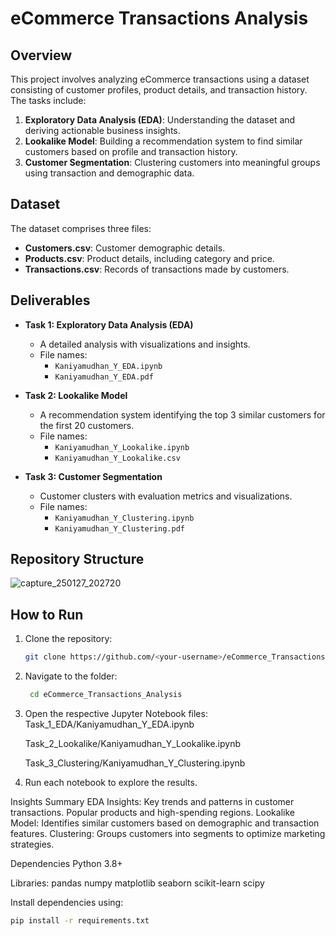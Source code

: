 # eCommerce Transactions Analysis

## Overview
This project involves analyzing eCommerce transactions using a dataset consisting of customer profiles, product details, and transaction history. The tasks include:
1. **Exploratory Data Analysis (EDA)**: Understanding the dataset and deriving actionable business insights.
2. **Lookalike Model**: Building a recommendation system to find similar customers based on profile and transaction history.
3. **Customer Segmentation**: Clustering customers into meaningful groups using transaction and demographic data.

## Dataset
The dataset comprises three files:
- **Customers.csv**: Customer demographic details.
- **Products.csv**: Product details, including category and price.
- **Transactions.csv**: Records of transactions made by customers.

## Deliverables
- **Task 1: Exploratory Data Analysis (EDA)**
  - A detailed analysis with visualizations and insights.
  - File names: 
    - `Kaniyamudhan_Y_EDA.ipynb`
    - `Kaniyamudhan_Y_EDA.pdf`

- **Task 2: Lookalike Model**
  - A recommendation system identifying the top 3 similar customers for the first 20 customers.
  - File names: 
    - `Kaniyamudhan_Y_Lookalike.ipynb`
    - `Kaniyamudhan_Y_Lookalike.csv`

- **Task 3: Customer Segmentation**
  - Customer clusters with evaluation metrics and visualizations.
  - File names: 
    - `Kaniyamudhan_Y_Clustering.ipynb`
    - `Kaniyamudhan_Y_Clustering.pdf`

## Repository Structure
![capture_250127_202720](https://github.com/user-attachments/assets/91febc0c-abe9-4c0a-8681-0b57ae456faf)

## How to Run
1. Clone the repository:
   ```bash
   git clone https://github.com/<your-username>/eCommerce_Transactions_Analysis.git
   
2. Navigate to the folder:
   ```bash
    cd eCommerce_Transactions_Analysis
   
3. Open the respective Jupyter Notebook files:
   Task_1_EDA/Kaniyamudhan_Y_EDA.ipynb
   
   Task_2_Lookalike/Kaniyamudhan_Y_Lookalike.ipynb
   
   Task_3_Clustering/Kaniyamudhan_Y_Clustering.ipynb
   
5. Run each notebook to explore the results.

Insights Summary
EDA Insights:
Key trends and patterns in customer transactions.
Popular products and high-spending regions.
Lookalike Model:
Identifies similar customers based on demographic and transaction features.
Clustering:
Groups customers into segments to optimize marketing strategies.

Dependencies
Python 3.8+

Libraries:
pandas
numpy
matplotlib
seaborn
scikit-learn
scipy

Install dependencies using:
```bash
pip install -r requirements.txt
